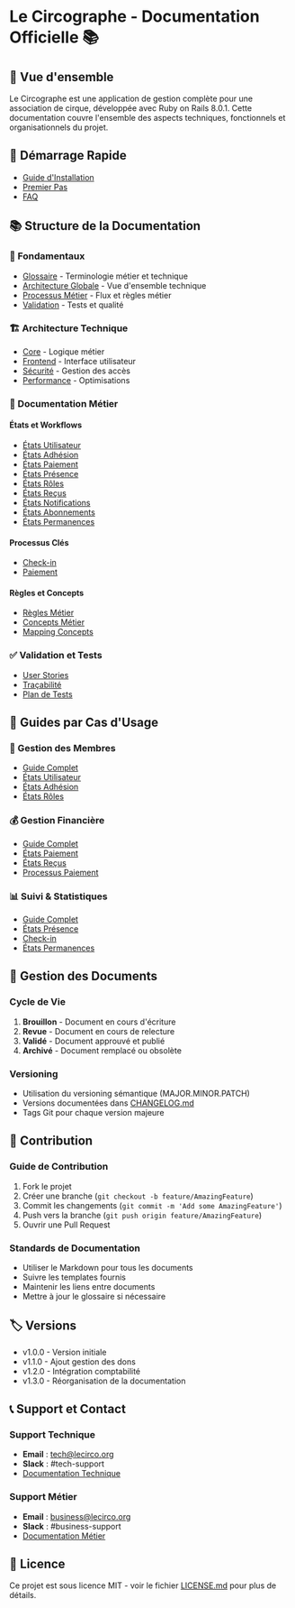# Le Circographe - Documentation Officielle 📚

## 🎯 Vue d'ensemble
Le Circographe est une application de gestion complète pour une association de cirque, développée avec Ruby on Rails 8.0.1. Cette documentation couvre l'ensemble des aspects techniques, fonctionnels et organisationnels du projet.

## 🚀 Démarrage Rapide
- [Guide d'Installation](./architecture/technical/installation.md)
- [Premier Pas](./architecture/technical/quickstart.md)
- [FAQ](./architecture/technical/faq.md)

## 📚 Structure de la Documentation

### 📖 Fondamentaux
- [Glossaire](./glossaire.md) - Terminologie métier et technique
- [Architecture Globale](./architecture/README.md) - Vue d'ensemble technique
- [Processus Métier](./business/README.md) - Flux et règles métier
- [Validation](./validation/README.md) - Tests et qualité

### 🏗️ Architecture Technique
- [Core](./architecture/technical/core/README.md) - Logique métier
- [Frontend](./architecture/technical/frontend/README.md) - Interface utilisateur
- [Sécurité](./architecture/technical/security/README.md) - Gestion des accès
- [Performance](./architecture/technical/performance/README.md) - Optimisations

### 💼 Documentation Métier
#### États et Workflows
- [États Utilisateur](./business/states/user.md)
- [États Adhésion](./business/states/membership.md)
- [États Paiement](./business/states/payment.md)
- [États Présence](./business/states/attendance_list.md)
- [États Rôles](./business/states/roles.md)
- [États Reçus](./business/states/receipt.md)
- [États Notifications](./business/states/notification.md)
- [États Abonnements](./business/states/subscription.md)
- [États Permanences](./business/states/volunteer_shift.md)

#### Processus Clés
- [Check-in](./business/processes/check_in.md)
- [Paiement](./business/processes/payment.md)

#### Règles et Concepts
- [Règles Métier](./business/rules/business_rules.md)
- [Concepts Métier](./business/rules/concepts.md)
- [Mapping Concepts](./business/rules/concept_mapping.md)

### ✅ Validation et Tests
- [User Stories](./validation/user_stories/user_stories.md)
- [Traçabilité](./validation/traceability/README.md)
- [Plan de Tests](./validation/test_plan.md)

## 🎯 Guides par Cas d'Usage

### 👥 Gestion des Membres
- [Guide Complet](./business/guides/member_management.md)
- [États Utilisateur](./business/states/user.md)
- [États Adhésion](./business/states/membership.md)
- [États Rôles](./business/states/roles.md)

### 💰 Gestion Financière
- [Guide Complet](./business/guides/financial_management.md)
- [États Paiement](./business/states/payment.md)
- [États Reçus](./business/states/receipt.md)
- [Processus Paiement](./business/processes/payment.md)

### 📊 Suivi & Statistiques
- [Guide Complet](./business/guides/tracking_stats.md)
- [États Présence](./business/states/attendance_list.md)
- [Check-in](./business/processes/check_in.md)
- [États Permanences](./business/states/volunteer_shift.md)

## 🔄 Gestion des Documents

### Cycle de Vie
1. **Brouillon** - Document en cours d'écriture
2. **Revue** - Document en cours de relecture
3. **Validé** - Document approuvé et publié
4. **Archivé** - Document remplacé ou obsolète

### Versioning
- Utilisation du versioning sémantique (MAJOR.MINOR.PATCH)
- Versions documentées dans [CHANGELOG.md](./CHANGELOG.md)
- Tags Git pour chaque version majeure

## 📝 Contribution

### Guide de Contribution
1. Fork le projet
2. Créer une branche (`git checkout -b feature/AmazingFeature`)
3. Commit les changements (`git commit -m 'Add some AmazingFeature'`)
4. Push vers la branche (`git push origin feature/AmazingFeature`)
5. Ouvrir une Pull Request

### Standards de Documentation
- Utiliser le Markdown pour tous les documents
- Suivre les templates fournis
- Maintenir les liens entre documents
- Mettre à jour le glossaire si nécessaire

## 🏷️ Versions
- v1.0.0 - Version initiale
- v1.1.0 - Ajout gestion des dons
- v1.2.0 - Intégration comptabilité
- v1.3.0 - Réorganisation de la documentation

## 📞 Support et Contact

### Support Technique
- **Email** : tech@lecirco.org
- **Slack** : #tech-support
- [Documentation Technique](./architecture/technical/README.md#contact)

### Support Métier
- **Email** : business@lecirco.org
- **Slack** : #business-support
- [Documentation Métier](./business/rules/README.md#contact)

## 📜 Licence
Ce projet est sous licence MIT - voir le fichier [LICENSE.md](../LICENSE.md) pour plus de détails. 